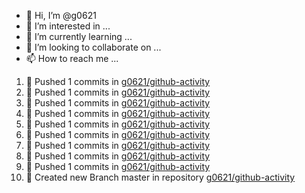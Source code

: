 - 👋 Hi, I’m @g0621
- 👀 I’m interested in ...
- 🌱 I’m currently learning ...
- 💞️ I’m looking to collaborate on ...
- 📫 How to reach me ...

<!---
g0621/g0621 is a ✨ special ✨ repository because its `README.md` (this file) appears on your GitHub profile.
You can click the Preview link to take a look at your changes.
--->


<!--START_SECTION:activity-->
1. 🚚 Pushed 1 commits in [g0621/github-activity](https://github.com/g0621/github-activity)
2. 🚚 Pushed 1 commits in [g0621/github-activity](https://github.com/g0621/github-activity)
3. 🚚 Pushed 1 commits in [g0621/github-activity](https://github.com/g0621/github-activity)
4. 🚚 Pushed 1 commits in [g0621/github-activity](https://github.com/g0621/github-activity)
5. 🚚 Pushed 1 commits in [g0621/github-activity](https://github.com/g0621/github-activity)
6. 🚚 Pushed 1 commits in [g0621/github-activity](https://github.com/g0621/github-activity)
7. 🚚 Pushed 1 commits in [g0621/github-activity](https://github.com/g0621/github-activity)
8. 🚚 Pushed 1 commits in [g0621/github-activity](https://github.com/g0621/github-activity)
9. 🚚 Pushed 1 commits in [g0621/github-activity](https://github.com/g0621/github-activity)
10. 🎋 Created new Branch master in repository [g0621/github-activity](https://github.com/g0621/github-activity)
<!--END_SECTION:activity-->
